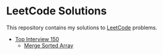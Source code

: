 # LeetCode Solutions

This repository contains my solutions to [LeetCode](https://leetcode.com/)
problems.

- [Top Interview 150](https://leetcode.com/studyplan/top-interview-150/)
    - [Merge Sorted Array](./merge-sorted-array)

